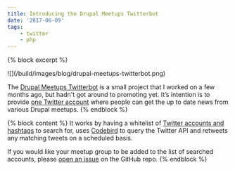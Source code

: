 ```yaml
---
title: Introducing the Drupal Meetups Twitterbot
date: '2017-06-09'
tags:
    - twitter
    - php
---
```

{% block excerpt %}
<p class="text-center" markdown="1">![](/build/images/blog/drupal-meetups-twitterbot.png)</p>

The [Drupal Meetups Twitterbot][0] is a small project that I worked on a few months ago, but hadn't got around to promoting yet. It’s intention is to provide [one Twitter account][1] where people can get the up to date news from various Drupal meetups.
{% endblock %}

{% block content %}
It works by having a whitelist of [Twitter accounts and hashtags][2] to search for, uses [Codebird][3] to query the Twitter API and retweets any matching tweets on a scheduled basis.

If you would like your meetup group to be added to the list of searched accounts, please [open an issue][4] on the GitHub repo.
{% endblock %}

[0]: https://github.com/opdavies/drupal-meetups-twitterbot
[1]: https://twitter.com/drupal_meetups
[2]: https://github.com/opdavies/drupal-meetups-twitterbot/blob/master/bootstrap/config.php
[3]: https://www.jublo.net/projects/codebird/php
[4]: https://github.com/opdavies/drupal-meetups-twitterbot/issues/new
